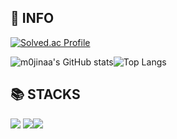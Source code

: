 ## 🚀 INFO
[![Solved.ac Profile](http://mazassumnida.wtf/api/v2/generate_badge?boj=mgin0527)](https://solved.ac/mgin0527/)

![m0jinaa's GitHub stats](https://github-readme-stats.vercel.app/api?username=m0jinaa&show_icons=true&theme=highcontrast)![Top Langs](https://github-readme-stats.vercel.app/api/top-langs/?username=m0jinaa&layout=compact&theme=tokyonight)

## 📚 STACKS
  <img src="https://img.shields.io/badge/java-007396?style=for-the-badge&logo=java&logoColor=white"> <img src="https://img.shields.io/badge/Spring Boot-6DB33F?style=for-the-badge&logo=SpringBoot&logoColor=white"><img src="https://img.shields.io/badge/mysql-4479A1?style=for-the-badge&logo=mysql&logoColor=white">
<br>


<!--
**m0jinaa/m0jinaa** is a ✨ _special_ ✨ repository because its `README.md` (this file) appears on your GitHub profile.

Here are some ideas to get you started:

- 🔭 I’m currently working on ...
- 🌱 I’m currently learning ...
- 👯 I’m looking to collaborate on ...
- 🤔 I’m looking for help with ...
- 💬 Ask me about ...
- 📫 How to reach me: ...
- 😄 Pronouns: ...
- ⚡ Fun fact: ...
-->
